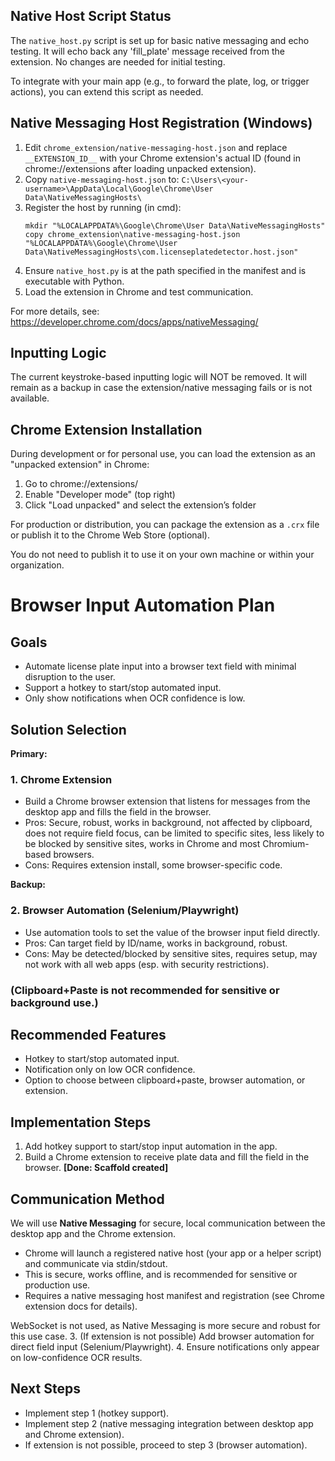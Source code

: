 ## Native Host Script Status

The `native_host.py` script is set up for basic native messaging and echo testing. It will echo back any 'fill_plate' message received from the extension. No changes are needed for initial testing.

To integrate with your main app (e.g., to forward the plate, log, or trigger actions), you can extend this script as needed.
## Native Messaging Host Registration (Windows)

1. Edit `chrome_extension/native-messaging-host.json` and replace `__EXTENSION_ID__` with your Chrome extension's actual ID (found in chrome://extensions after loading unpacked extension).
2. Copy `native-messaging-host.json` to:
	`C:\Users\<your-username>\AppData\Local\Google\Chrome\User Data\NativeMessagingHosts\`
3. Register the host by running (in cmd):
	```
	mkdir "%LOCALAPPDATA%\Google\Chrome\User Data\NativeMessagingHosts"
	copy chrome_extension\native-messaging-host.json "%LOCALAPPDATA%\Google\Chrome\User Data\NativeMessagingHosts\com.licenseplatedetector.host.json"
	```
4. Ensure `native_host.py` is at the path specified in the manifest and is executable with Python.
5. Load the extension in Chrome and test communication.

For more details, see: https://developer.chrome.com/docs/apps/nativeMessaging/
## Inputting Logic

The current keystroke-based inputting logic will NOT be removed. It will remain as a backup in case the extension/native messaging fails or is not available.
## Chrome Extension Installation

During development or for personal use, you can load the extension as an "unpacked extension" in Chrome:
1. Go to chrome://extensions/
2. Enable "Developer mode" (top right)
3. Click "Load unpacked" and select the extension’s folder

For production or distribution, you can package the extension as a `.crx` file or publish it to the Chrome Web Store (optional).

You do not need to publish it to use it on your own machine or within your organization.
# Browser Input Automation Plan

## Goals
- Automate license plate input into a browser text field with minimal disruption to the user.
- Support a hotkey to start/stop automated input.
- Only show notifications when OCR confidence is low.


## Solution Selection

**Primary:**
### 1. Chrome Extension
- Build a Chrome browser extension that listens for messages from the desktop app and fills the field in the browser.
- Pros: Secure, robust, works in background, not affected by clipboard, does not require field focus, can be limited to specific sites, less likely to be blocked by sensitive sites, works in Chrome and most Chromium-based browsers.
- Cons: Requires extension install, some browser-specific code.

**Backup:**
### 2. Browser Automation (Selenium/Playwright)
- Use automation tools to set the value of the browser input field directly.
- Pros: Can target field by ID/name, works in background, robust.
- Cons: May be detected/blocked by sensitive sites, requires setup, may not work with all web apps (esp. with security restrictions).

### (Clipboard+Paste is not recommended for sensitive or background use.)

## Recommended Features
- Hotkey to start/stop automated input.
- Notification only on low OCR confidence.
- Option to choose between clipboard+paste, browser automation, or extension.

## Implementation Steps
1. Add hotkey support to start/stop input automation in the app.
2. Build a Chrome extension to receive plate data and fill the field in the browser. **[Done: Scaffold created]**
## Communication Method

We will use **Native Messaging** for secure, local communication between the desktop app and the Chrome extension.

- Chrome will launch a registered native host (your app or a helper script) and communicate via stdin/stdout.
- This is secure, works offline, and is recommended for sensitive or production use.
- Requires a native messaging host manifest and registration (see Chrome extension docs for details).

WebSocket is not used, as Native Messaging is more secure and robust for this use case.
3. (If extension is not possible) Add browser automation for direct field input (Selenium/Playwright).
4. Ensure notifications only appear on low-confidence OCR results.

## Next Steps
- Implement step 1 (hotkey support).
- Implement step 2 (native messaging integration between desktop app and Chrome extension).
- If extension is not possible, proceed to step 3 (browser automation).

